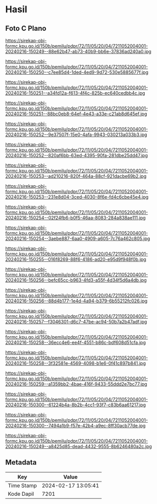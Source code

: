 # Hasil

## Foto C Plano

https://sirekap-obj-formc.kpu.go.id/150b/pemilu/pdpr/72/11/05/20/04/7211052004001-20240216-150249--88e62b47-ab73-40b9-bb6e-37836ad240a0.jpg

https://sirekap-obj-formc.kpu.go.id/150b/pemilu/pdpr/72/11/05/20/04/7211052004001-20240216-150250--c7ee85d4-1ded-4ed9-9d72-530e5885677f.jpg

https://sirekap-obj-formc.kpu.go.id/150b/pemilu/pdpr/72/11/05/20/04/7211052004001-20240216-150251--a34fd12a-f613-4f4c-825b-ec640cedbb4c.jpg

https://sirekap-obj-formc.kpu.go.id/150b/pemilu/pdpr/72/11/05/20/04/7211052004001-20240216-150251--88bc0eb8-64ef-4e43-a33e-c21ab8d645ef.jpg

https://sirekap-obj-formc.kpu.go.id/150b/pemilu/pdpr/72/11/05/20/04/7211052004001-20240216-150252--9e37507f-15e0-4afa-9943-030213a033b3.jpg

https://sirekap-obj-formc.kpu.go.id/150b/pemilu/pdpr/72/11/05/20/04/7211052004001-20240216-150252--820af6bb-63ed-4395-90fa-281dbe25dd47.jpg

https://sirekap-obj-formc.kpu.go.id/150b/pemilu/pdpr/72/11/05/20/04/7211052004001-20240216-150253--ad210216-820f-464a-88cf-921dacbe69b2.jpg

https://sirekap-obj-formc.kpu.go.id/150b/pemilu/pdpr/72/11/05/20/04/7211052004001-20240216-150253--231e8d04-3ced-4030-8f6e-fd4c6cbe45e4.jpg

https://sirekap-obj-formc.kpu.go.id/150b/pemilu/pdpr/72/11/05/20/04/7211052004001-20240216-150254--02f24fb6-b0f5-46aa-8083-284a838ae111.jpg

https://sirekap-obj-formc.kpu.go.id/150b/pemilu/pdpr/72/11/05/20/04/7211052004001-20240216-150254--3aebe887-6aa0-4909-a605-7c76a462c805.jpg

https://sirekap-obj-formc.kpu.go.id/150b/pemilu/pdpr/72/11/05/20/04/7211052004001-20240216-150255--016f8269-88f6-4186-ad20-e95d9f948f0b.jpg

https://sirekap-obj-formc.kpu.go.id/150b/pemilu/pdpr/72/11/05/20/04/7211052004001-20240216-150256--befc65cc-b963-4fd3-a55f-4d34f5d6a4db.jpg

https://sirekap-obj-formc.kpu.go.id/150b/pemilu/pdpr/72/11/05/20/04/7211052004001-20240216-150256--88d4b177-1e4d-4a94-b379-6b55212fc026.jpg

https://sirekap-obj-formc.kpu.go.id/150b/pemilu/pdpr/72/11/05/20/04/7211052004001-20240216-150257--f3046301-d6c7-47be-ac94-50b7a2b47adf.jpg

https://sirekap-obj-formc.kpu.go.id/150b/pemilu/pdpr/72/11/05/20/04/7211052004001-20240216-150258--36ecc4e6-ee4f-4551-b86c-bdf608d51cfa.jpg

https://sirekap-obj-formc.kpu.go.id/150b/pemilu/pdpr/72/11/05/20/04/7211052004001-20240216-150258--3f32581e-4569-4098-b1e6-0f41c897b841.jpg

https://sirekap-obj-formc.kpu.go.id/150b/pemilu/pdpr/72/11/05/20/04/7211052004001-20240216-150259--a1359bb2-4bae-416f-9433-55ddd2e7bc77.jpg

https://sirekap-obj-formc.kpu.go.id/150b/pemilu/pdpr/72/11/05/20/04/7211052004001-20240216-150300--61224b4a-8b2b-4cc1-93f7-c83b6aa61217.jpg

https://sirekap-obj-formc.kpu.go.id/150b/pemilu/pdpr/72/11/05/20/04/7211052004001-20240216-150300--7494a1b9-f57e-42b4-a9ec-8ff30acb77de.jpg

https://sirekap-obj-formc.kpu.go.id/150b/pemilu/pdpr/72/11/05/20/04/7211052004001-20240216-150249--a8425d85-dead-4432-9555-8b6246480a2c.jpg


## Metadata

| Key        | Value               |
| ---------- | ------------------- |
| Time Stamp | 2024-02-17 13:05:41 |
| Kode Dapil | 7201                |



